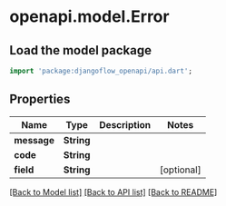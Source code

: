 # openapi.model.Error

## Load the model package

```dart
import 'package:djangoflow_openapi/api.dart';
```

## Properties

| Name        | Type       | Description | Notes      |
| ----------- | ---------- | ----------- | ---------- |
| **message** | **String** |             |
| **code**    | **String** |             |
| **field**   | **String** |             | [optional] |

[[Back to Model list]](../README.md#documentation-for-models) [[Back to API list]](../README.md#documentation-for-api-endpoints) [[Back to README]](../README.md)
